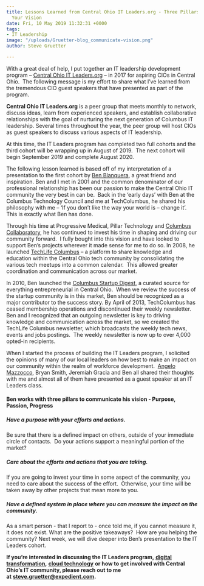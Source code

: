 ```yaml
---
title: Lessons Learned from Central Ohio IT Leaders.org - Three Pillars to Communicate
  Your Vision
date: Fri, 10 May 2019 11:32:31 +0000
tags:
- IT Leadership
image: "/uploads/Gruetter-blog_communicate-vision.png"
author: Steve Gruetter

---
```

With a great deal of help, I put together an IT leadership development program – [Central Ohio IT Leaders.org](https://itleaders.org/central-ohio/) – in 2017 for aspiring CIOs in Central Ohio.  The following message is my effort to share what I’ve learned from the tremendous CIO guest speakers that have presented as part of the program. 

**Central Ohio IT Leaders.org** is a peer group that meets monthly to network, discuss ideas, learn from experienced speakers, and establish collaborative relationships with the goal of nurturing the next generation of Columbus IT leadership. Several times throughout the year, the peer group will host CIOs as guest speakers to discuss various aspects of IT leadership. 

At this time, the IT Leaders program has completed two full cohorts and the third cohort will be wrapping up in August of 2019.  The next cohort will begin September 2019 and complete August 2020. 

The following lesson learned is based off of my interpretation of a presentation to the first cohort by [Ben Blanquera](https://www.linkedin.com/in/benblanquera/), a great friend and inspiration. Ben and I met in 2001 and the common denominator of our professional relationship has been our passion to make the Central Ohio IT community the very best in can be.  Back in the ‘early days’ with Ben at the Columbus Technology Council and me at TechColumbus, he shared his philosophy with me – ‘If you don’t like the way your world is – change it’.  This is exactly what Ben has done.  

Through his time at Progressive Medical, Pillar Technology and [Columbus Collaboratory](https://columbuscollaboratory.com/), he has continued to invest his time in shaping and driving our community forward.  I fully bought into this vision and have looked to support Ben’s projects wherever it made sense for me to do so. In 2008, he launched [TechLife Columbus](http://www.techlifecolumbus.com/) – a platform to share knowledge and education within the Central Ohio tech community by consolidating the various tech meetups into a common calendar.  This allowed greater coordination and communication across our market.  

In 2010, Ben launched the [Columbus Startup Digest](http://blog.startupdigest.com/tag/columbus/), a curated source for everything entrepreneurial in Central Ohio.  When we review the success of the startup community is in this market, Ben should be recognized as a major contributor to the success story. By April of 2013, TechColumbus has ceased membership operations and discontinued their weekly newsletter.  Ben and I recognized that an outgoing newsletter is key to driving knowledge and communication across the market, so we created the TechLife Columbus newsletter, which broadcasts the weekly tech news, events and jobs postings.  The weekly newsletter is now up to over 4,000 opted-in recipients. 

When I started the process of building the IT Leaders program, I solicited the opinions of many of our local leaders on how best to make an impact on our community within the realm of workforce development.  [Angelo Mazzocco](https://www.linkedin.com/in/angelomazzocco/), Bryan Smith, Jeremiah Gracia and Ben all shared their thoughts with me and almost all of them have presented as a guest speaker at an IT Leaders class.

#### Ben works with three pillars to communicate his vision - Purpose, Passion, Progress

##### Have a purpose with your efforts and actions.

Be sure that there is a defined impact on others, outside of your immediate circle of contacts.  Do your actions support a meaningful portion of the market? 

##### Care about the efforts and actions that you are taking. 

If you are going to invest your time in some aspect of the community, you need to care about the success of the effort.  Otherwise, your time will be taken away by other projects that mean more to you. 

##### Have a defined system in place where you can measure the impact on the community. 

As a smart person - that I report to - once told me, if you cannot measure it, it does not exist. What are the positive takeaways?  How are you helping the community? Next week, we will dive deeper into Ben’s presentation to the IT Leaders cohort. 

**If you’re interested in discussing the IT Leaders program,** [**digital transformation**](https://www.expedient.com/blog/is-your-organization-continuousnext/)**,** [**cloud technology**](https://www.expedient.com/services/infrastructure-as-a-service/cloud/) **or how to get involved with Central Ohio’s IT community, please reach out to me at** [**steve.gruetter@expedient.com**](mailto:steve.gruetter@expedient.com)**.**